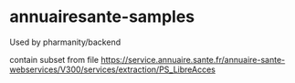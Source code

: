 # annuairesante-samples

Used by pharmanity/backend

contain subset from file https://service.annuaire.sante.fr/annuaire-sante-webservices/V300/services/extraction/PS_LibreAcces
